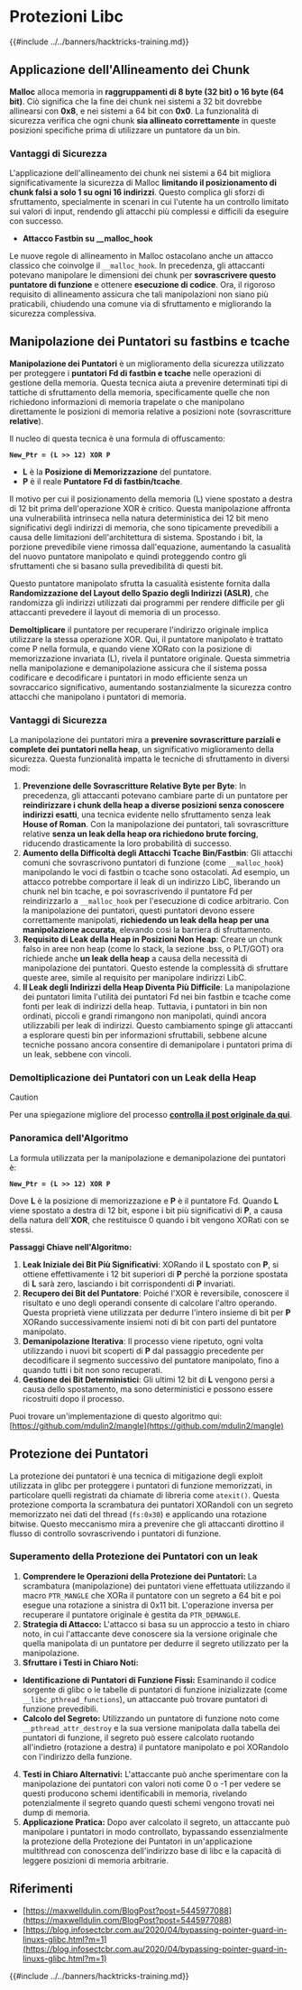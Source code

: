 # Protezioni Libc

{{#include ../../banners/hacktricks-training.md}}

## Applicazione dell'Allineamento dei Chunk

**Malloc** alloca memoria in **raggruppamenti di 8 byte (32 bit) o 16 byte (64 bit)**. Ciò significa che la fine dei chunk nei sistemi a 32 bit dovrebbe allinearsi con **0x8**, e nei sistemi a 64 bit con **0x0**. La funzionalità di sicurezza verifica che ogni chunk **sia allineato correttamente** in queste posizioni specifiche prima di utilizzare un puntatore da un bin.

### Vantaggi di Sicurezza

L'applicazione dell'allineamento dei chunk nei sistemi a 64 bit migliora significativamente la sicurezza di Malloc **limitando il posizionamento di chunk falsi a solo 1 su ogni 16 indirizzi**. Questo complica gli sforzi di sfruttamento, specialmente in scenari in cui l'utente ha un controllo limitato sui valori di input, rendendo gli attacchi più complessi e difficili da eseguire con successo.

- **Attacco Fastbin su \_\_malloc_hook**

Le nuove regole di allineamento in Malloc ostacolano anche un attacco classico che coinvolge il `__malloc_hook`. In precedenza, gli attaccanti potevano manipolare le dimensioni dei chunk per **sovrascrivere questo puntatore di funzione** e ottenere **esecuzione di codice**. Ora, il rigoroso requisito di allineamento assicura che tali manipolazioni non siano più praticabili, chiudendo una comune via di sfruttamento e migliorando la sicurezza complessiva.

## Manipolazione dei Puntatori su fastbins e tcache

**Manipolazione dei Puntatori** è un miglioramento della sicurezza utilizzato per proteggere i **puntatori Fd di fastbin e tcache** nelle operazioni di gestione della memoria. Questa tecnica aiuta a prevenire determinati tipi di tattiche di sfruttamento della memoria, specificamente quelle che non richiedono informazioni di memoria trapelate o che manipolano direttamente le posizioni di memoria relative a posizioni note (sovrascritture **relative**).

Il nucleo di questa tecnica è una formula di offuscamento:

**`New_Ptr = (L >> 12) XOR P`**

- **L** è la **Posizione di Memorizzazione** del puntatore.
- **P** è il reale **Puntatore Fd di fastbin/tcache**.

Il motivo per cui il posizionamento della memoria (L) viene spostato a destra di 12 bit prima dell'operazione XOR è critico. Questa manipolazione affronta una vulnerabilità intrinseca nella natura deterministica dei 12 bit meno significativi degli indirizzi di memoria, che sono tipicamente prevedibili a causa delle limitazioni dell'architettura di sistema. Spostando i bit, la porzione prevedibile viene rimossa dall'equazione, aumentando la casualità del nuovo puntatore manipolato e quindi proteggendo contro gli sfruttamenti che si basano sulla prevedibilità di questi bit.

Questo puntatore manipolato sfrutta la casualità esistente fornita dalla **Randomizzazione del Layout dello Spazio degli Indirizzi (ASLR)**, che randomizza gli indirizzi utilizzati dai programmi per rendere difficile per gli attaccanti prevedere il layout di memoria di un processo.

**Demoltiplicare** il puntatore per recuperare l'indirizzo originale implica utilizzare la stessa operazione XOR. Qui, il puntatore manipolato è trattato come P nella formula, e quando viene XORato con la posizione di memorizzazione invariata (L), rivela il puntatore originale. Questa simmetria nella manipolazione e demanipolazione assicura che il sistema possa codificare e decodificare i puntatori in modo efficiente senza un sovraccarico significativo, aumentando sostanzialmente la sicurezza contro attacchi che manipolano i puntatori di memoria.

### Vantaggi di Sicurezza

La manipolazione dei puntatori mira a **prevenire sovrascritture parziali e complete dei puntatori nella heap**, un significativo miglioramento della sicurezza. Questa funzionalità impatta le tecniche di sfruttamento in diversi modi:

1. **Prevenzione delle Sovrascritture Relative Byte per Byte**: In precedenza, gli attaccanti potevano cambiare parte di un puntatore per **reindirizzare i chunk della heap a diverse posizioni senza conoscere indirizzi esatti**, una tecnica evidente nello sfruttamento senza leak **House of Roman**. Con la manipolazione dei puntatori, tali sovrascritture relative **senza un leak della heap ora richiedono brute forcing**, riducendo drasticamente la loro probabilità di successo.
2. **Aumento della Difficoltà degli Attacchi Tcache Bin/Fastbin**: Gli attacchi comuni che sovrascrivono puntatori di funzione (come `__malloc_hook`) manipolando le voci di fastbin o tcache sono ostacolati. Ad esempio, un attacco potrebbe comportare il leak di un indirizzo LibC, liberando un chunk nel bin tcache, e poi sovrascrivendo il puntatore Fd per reindirizzarlo a `__malloc_hook` per l'esecuzione di codice arbitrario. Con la manipolazione dei puntatori, questi puntatori devono essere correttamente manipolati, **richiedendo un leak della heap per una manipolazione accurata**, elevando così la barriera di sfruttamento.
3. **Requisito di Leak della Heap in Posizioni Non Heap**: Creare un chunk falso in aree non heap (come lo stack, la sezione .bss, o PLT/GOT) ora richiede anche **un leak della heap** a causa della necessità di manipolazione dei puntatori. Questo estende la complessità di sfruttare queste aree, simile al requisito per manipolare indirizzi LibC.
4. **Il Leak degli Indirizzi della Heap Diventa Più Difficile**: La manipolazione dei puntatori limita l'utilità dei puntatori Fd nei bin fastbin e tcache come fonti per leak di indirizzi della heap. Tuttavia, i puntatori in bin non ordinati, piccoli e grandi rimangono non manipolati, quindi ancora utilizzabili per leak di indirizzi. Questo cambiamento spinge gli attaccanti a esplorare questi bin per informazioni sfruttabili, sebbene alcune tecniche possano ancora consentire di demanipolare i puntatori prima di un leak, sebbene con vincoli.

### **Demoltiplicazione dei Puntatori con un Leak della Heap**

> [!CAUTION]
> Per una spiegazione migliore del processo [**controlla il post originale da qui**](https://maxwelldulin.com/BlogPost?post=5445977088).

### Panoramica dell'Algoritmo

La formula utilizzata per la manipolazione e demanipolazione dei puntatori è:&#x20;

**`New_Ptr = (L >> 12) XOR P`**

Dove **L** è la posizione di memorizzazione e **P** è il puntatore Fd. Quando **L** viene spostato a destra di 12 bit, espone i bit più significativi di **P**, a causa della natura dell'**XOR**, che restituisce 0 quando i bit vengono XORati con se stessi.

**Passaggi Chiave nell'Algoritmo:**

1. **Leak Iniziale dei Bit Più Significativi**: XORando il **L** spostato con **P**, si ottiene effettivamente i 12 bit superiori di **P** perché la porzione spostata di **L** sarà zero, lasciando i bit corrispondenti di **P** invariati.
2. **Recupero dei Bit del Puntatore**: Poiché l'XOR è reversibile, conoscere il risultato e uno degli operandi consente di calcolare l'altro operando. Questa proprietà viene utilizzata per dedurre l'intero insieme di bit per **P** XORando successivamente insiemi noti di bit con parti del puntatore manipolato.
3. **Demanipolazione Iterativa**: Il processo viene ripetuto, ogni volta utilizzando i nuovi bit scoperti di **P** dal passaggio precedente per decodificare il segmento successivo del puntatore manipolato, fino a quando tutti i bit non sono recuperati.
4. **Gestione dei Bit Deterministici**: Gli ultimi 12 bit di **L** vengono persi a causa dello spostamento, ma sono deterministici e possono essere ricostruiti dopo il processo.

Puoi trovare un'implementazione di questo algoritmo qui: [https://github.com/mdulin2/mangle](https://github.com/mdulin2/mangle)

## Protezione dei Puntatori

La protezione dei puntatori è una tecnica di mitigazione degli exploit utilizzata in glibc per proteggere i puntatori di funzione memorizzati, in particolare quelli registrati da chiamate di libreria come `atexit()`. Questa protezione comporta la scrambatura dei puntatori XORandoli con un segreto memorizzato nei dati del thread (`fs:0x30`) e applicando una rotazione bitwise. Questo meccanismo mira a prevenire che gli attaccanti dirottino il flusso di controllo sovrascrivendo i puntatori di funzione.

### **Superamento della Protezione dei Puntatori con un leak**

1. **Comprendere le Operazioni della Protezione dei Puntatori:** La scrambatura (manipolazione) dei puntatori viene effettuata utilizzando il macro `PTR_MANGLE` che XORa il puntatore con un segreto a 64 bit e poi esegue una rotazione a sinistra di 0x11 bit. L'operazione inversa per recuperare il puntatore originale è gestita da `PTR_DEMANGLE`.
2. **Strategia di Attacco:** L'attacco si basa su un approccio a testo in chiaro noto, in cui l'attaccante deve conoscere sia la versione originale che quella manipolata di un puntatore per dedurre il segreto utilizzato per la manipolazione.
3. **Sfruttare i Testi in Chiaro Noti:**
- **Identificazione di Puntatori di Funzione Fissi:** Esaminando il codice sorgente di glibc o le tabelle di puntatori di funzione inizializzate (come `__libc_pthread_functions`), un attaccante può trovare puntatori di funzione prevedibili.
- **Calcolo del Segreto:** Utilizzando un puntatore di funzione noto come `__pthread_attr_destroy` e la sua versione manipolata dalla tabella dei puntatori di funzione, il segreto può essere calcolato ruotando all'indietro (rotazione a destra) il puntatore manipolato e poi XORandolo con l'indirizzo della funzione.
4. **Testi in Chiaro Alternativi:** L'attaccante può anche sperimentare con la manipolazione dei puntatori con valori noti come 0 o -1 per vedere se questi producono schemi identificabili in memoria, rivelando potenzialmente il segreto quando questi schemi vengono trovati nei dump di memoria.
5. **Applicazione Pratica:** Dopo aver calcolato il segreto, un attaccante può manipolare i puntatori in modo controllato, bypassando essenzialmente la protezione della Protezione dei Puntatori in un'applicazione multithread con conoscenza dell'indirizzo base di libc e la capacità di leggere posizioni di memoria arbitrarie.

## Riferimenti

- [https://maxwelldulin.com/BlogPost?post=5445977088](https://maxwelldulin.com/BlogPost?post=5445977088)
- [https://blog.infosectcbr.com.au/2020/04/bypassing-pointer-guard-in-linuxs-glibc.html?m=1](https://blog.infosectcbr.com.au/2020/04/bypassing-pointer-guard-in-linuxs-glibc.html?m=1)

{{#include ../../banners/hacktricks-training.md}}
